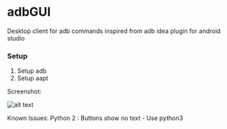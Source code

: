 # adbGUI
Desktop client for adb commands inspired from adb idea plugin for android studio 

### Setup
1. Setup adb
2. Setup aapt

Screenshot: 

![alt text][img]

[img]: https://github.com/sunwicked/adbGUI/blob/master/screenshots/Screen%20Shot%202019-03-29%20at%201.09.12%20AM.png "ADB GUI MAC"

Known Issues:
Python 2 : Buttons show no text -  Use python3
 
